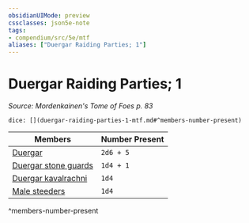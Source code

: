 ```yaml
---
obsidianUIMode: preview
cssclasses: json5e-note
tags:
- compendium/src/5e/mtf
aliases: ["Duergar Raiding Parties; 1"]
---
```

# Duergar Raiding Parties; 1
*Source: Mordenkainen's Tome of Foes p. 83* 

`dice: [](duergar-raiding-parties-1-mtf.md#^members-number-present)`

| Members | Number Present |
|---------|----------------|
| [Duergar](/3-Mechanics/CLI/bestiary/humanoid/duergar.md) | `2d6 + 5` |
| [Duergar stone guards](/3-Mechanics/CLI/bestiary/humanoid/duergar-stone-guard-mpmm.md) | `1d4 + 1` |
| [Duergar kavalrachni](/3-Mechanics/CLI/bestiary/humanoid/duergar-kavalrachni-mpmm.md) | `1d4` |
| [Male steeders](/3-Mechanics/CLI/bestiary/monstrosity/male-steeder-mpmm.md) | `1d4` |
^members-number-present